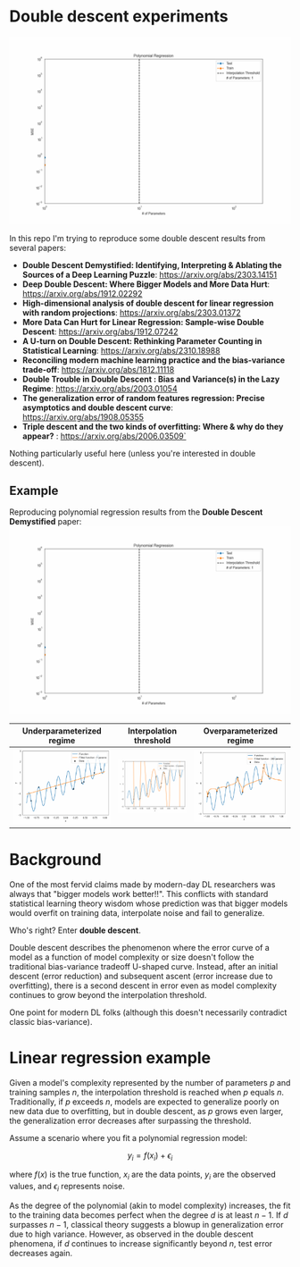 # Double descent experiments

![](/output/polynomial_double_descent.gif)

In this repo I'm trying to reproduce some double descent results from several papers:
- **Double Descent Demystified: Identifying, Interpreting & Ablating the Sources of a Deep Learning Puzzle**: https://arxiv.org/abs/2303.14151
- **Deep Double Descent: Where Bigger Models and More Data Hurt**: https://arxiv.org/abs/1912.02292
- **High-dimensional analysis of double descent for linear regression with random projections**: https://arxiv.org/abs/2303.01372
- **More Data Can Hurt for Linear Regression: Sample-wise Double Descent**: https://arxiv.org/abs/1912.07242
- **A U-turn on Double Descent: Rethinking Parameter Counting in Statistical Learning**: https://arxiv.org/abs/2310.18988
- **Reconciling modern machine learning practice and the bias-variance trade-off**: https://arxiv.org/abs/1812.11118
- **Double Trouble in Double Descent : Bias and Variance(s) in the Lazy Regime**: https://arxiv.org/abs/2003.01054
- **The generalization error of random features regression: Precise asymptotics and double descent curve**: https://arxiv.org/abs/1908.05355
- **Triple descent and the two kinds of overfitting: Where & why do they appear?** : https://arxiv.org/abs/2006.03509`


Nothing particularly useful here (unless you're interested in double descent).


## Example
Reproducing polynomial regression results from the **Double Descent Demystified** paper:
![](/output/polynomial_double_descent.gif)


Underparameterized regime  | Interpolation threshold   | Overparameterized regime
:-------------------------:|:-------------------------:|:-------------------------:
![](/output/parameter_count=1/animation.gif)  |  ![](/output/parameter_count=10/animation.gif) |  ![](/output/parameter_count=200/animation.gif) 


# Background

One of the most fervid claims made by modern-day DL researchers was always that "bigger models work better!!". This conflicts with standard statistical learning theory wisdom whose prediction was that bigger models would overfit on training data, interpolate noise and fail to generalize. 

Who's right? Enter **double descent**.

Double descent describes the phenomenon where the error curve of a model as a function of model complexity or size doesn't follow the traditional bias-variance tradeoff U-shaped curve. Instead, after an initial descent (error reduction) and subsequent ascent (error increase due to overfitting), there is a second descent in error even as model complexity continues to grow beyond the interpolation threshold.

One point for modern DL folks (although this doesn't necessarily contradict classic bias-variance).

# Linear regression example

Given a model's complexity represented by the number of parameters $p$ and training samples $n$, the interpolation threshold is reached when $p$ equals $n$. Traditionally, if $p$ exceeds $n$, models are expected to generalize poorly on new data due to overfitting, but in double descent, as $p$ grows even larger, the generalization error decreases after surpassing the threshold.

Assume a scenario where you fit a polynomial regression model:

$$y_i=f\left(x_i\right)+\epsilon_i$$

where $f(x)$ is the true function, $x_i$ are the data points, $y_i$ are the observed values, and $\epsilon_i$ represents noise. 

As the degree of the polynomial (akin to model complexity) increases, the fit to the training data becomes perfect when the degree $d$ is at least $n-1$. If $d$ surpasses $n-1$, classical theory suggests a blowup in generalization error due to high variance. However, as observed in the double descent phenomena, if $d$ continues to increase significantly beyond $n$, test error decreases again.

